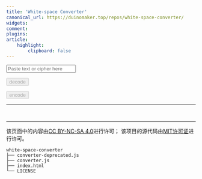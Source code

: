 ```yaml
---
title: 'White-space Converter'
canonical_url: https://duinomaker.top/repos/white-space-converter/
widgets:
comment:
plugins:
article:
    highlight:
        clipboard: false
---
```


<div class="field has-addons">
<p class="control"><input id="cipher" class="input" type="text" placeholder="Paste text or cipher here"></p>
<p class="control"><button id="decode" class="button" onclick="decode()" disabled>decode</button></p>
<p class="control"><button id="encode" class="button" onclick="encode()" data-clipboard-target="#out" disabled>encode</button></p>
</div>

---

<p id="out" class="mono"><br /></p>
<script type="text/javascript" src="https://cdn.jsdelivr.net/npm/crypto-js@latest/crypto-js.min.js"></script>
<script type="text/javascript" src="https://cdn.jsdelivr.net/npm/clipboard@latest/dist/clipboard.min.js"></script>
<script type="text/javascript" src="converter.js"></script>

---

该页面中的内容由<a rel="license" href="https://creativecommons.org/licenses/by-nc-sa/4.0/" title="Creative Commons Attribution-NonCommercial-ShareAlike 4.0 International License" target="_blank">CC BY-NC-SA 4.0</a>进行许可；
该项目的源代码由<a rel="license" href="https://opensource.org/licenses/mit-license.php" title="The MIT License" target="_blank">MIT许可证</a>进行许可。

``` plain project-hierarchy >folded
white-space-converter
├── converter-deprecated.js
├── converter.js
├── index.html
└── LICENSE
```